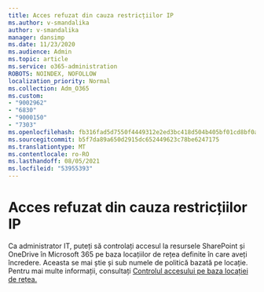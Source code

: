 ```yaml
---
title: Acces refuzat din cauza restricțiilor IP
ms.author: v-smandalika
author: v-smandalika
manager: dansimp
ms.date: 11/23/2020
ms.audience: Admin
ms.topic: article
ms.service: o365-administration
ROBOTS: NOINDEX, NOFOLLOW
localization_priority: Normal
ms.collection: Adm_O365
ms.custom:
- "9002962"
- "6830"
- "9000150"
- "7303"
ms.openlocfilehash: fb316fad5d7550f4449312e2ed3bc418d504b405bf01cd8bf0a180bac10379d2
ms.sourcegitcommit: b5f7da89a650d2915dc652449623c78be6247175
ms.translationtype: MT
ms.contentlocale: ro-RO
ms.lasthandoff: 08/05/2021
ms.locfileid: "53955393"
---
```

# <a name="access-denied-due-to-ip-restriction"></a>Acces refuzat din cauza restricțiilor IP

Ca administrator IT, puteți să controlați accesul la resursele SharePoint și OneDrive în Microsoft 365 pe baza locațiilor de rețea definite în care aveți încredere. Aceasta se mai știe și sub numele de politică bazată pe locație. Pentru mai multe informații, consultați [Controlul accesului pe baza locației de rețea.](https://docs.microsoft.com/sharepoint/control-access-based-on-network-location)

